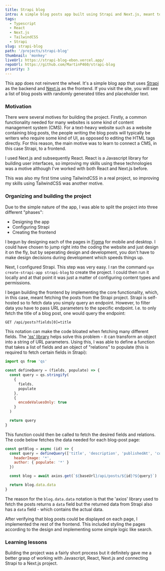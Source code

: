 ```yaml
---
title: Strapi blog
intro: A simple blog posts app built using Strapi and Next.js, meant to practice connecting a CMS to a frontend. Includes several blogs with randomly generated titles and filled with dummy text.
tags:
  - Typescript
  - React
  - Next.js
  - TailwindCSS
  - Strapi
slug: strapi-blog
path: '/projects/strapi-blog'
thumbnail: 'monkey'
liveUrl: https://strapi-blog-ebon.vercel.app/
repoUrl: https://github.com/MartinP460/strapi-blog
priority: 3
---
```


This app does not reinvent the wheel. It's a simple blog app that uses [Strapi](https://strapi.io/) as the backend and [Next.js](https://nextjs.org/) as the frontend. If you visit the site, you will see a list of blog posts with randomly generated titles and placeholder text.

### Motivation

There were several motives for building the project. Firstly, a common functionality needed for many websites is some kind of content management system (CMS). For a text-heavy website such as a website containing blog posts, the people writing the blog posts will typically be writers who require some kind of UI, as opposed to editing the HTML tags directly. For this reason, the main motive was to learn to connect a CMS, in this case Strapi, to a frontend.

I used Next.js and subsequently React. React is a Javascript library for building user interfaces, so improving my skills using these technologies was a motive although I've worked with both React and Next.js before.

This was also my first time using TailwindCSS in a real project, so improving my skills using TailwindCSS was another motive.

### Organizing and building the project

Due to the simple nature of the app, I was able to split the project into three different "phases":

- Designing the app
- Configuring Strapi
- Creating the frontend

I begun by designing each of the pages in [Figma](https://www.figma.com/) for mobile and desktop. I could have chosen to jump right into the coding the website and just design it on the fly, but by seperating design and development, you don't have to make design decisions during development which speeds things up.

Next, I configured Strapi. This step was very easy. I ran the command `npx create-strapi-app strapi-blog` to create the project. I could then run it locally and at that point it was just a matter of configuring content types and permissions.

I began building the frontend by implementing the core functionality, which, in this case, meant fetching the posts from the Strapi project. Strapi is self-hosted so to fetch data you simply query an endpoint. However, to filter data you have to pass URL parameters to the specific endpoint. I.e. to only fetch the title of a blog post, one would query the endpoint:

```txt
GET /api/posts?fields[0]=title
```

This notation can make the code bloated when fetching many different fields. The ['qs' library](https://www.npmjs.com/package/qs) helps solve this problem - it can transform an object into a string of URL parameters. Using this, I was able to define a function that takes a list of fields and an object of "relations" to populate (this is required to fetch certain fields in Strapi):

```js
import qs from 'qs'

const defineQuery = (fields, populate) => {
  const query = qs.stringify(
    {
      fields,
      populate
    },
    {
      encodeValuesOnly: true
    }
  )

  return query
}
```

This function could then be called to fetch the desired fields and relations. The code below fetches the data needed for each blog-post page:

```js
const getBlog = async (id) => {
  const query = defineQuery(['title', 'description', 'publishedAt', 'content'], {
    headerImage: '*',
    author: { populate: '*' }
  })

  const blog = await axios.get(`${baseUrl}/api/posts/${id}?${query}`)

  return blog.data.data
}
```

The reason for the `blog.data.data` notation is that the 'axios' library used to fetch the posts returns a `data` field but the returned data from Strapi also has a `data` field - which contains the actual data.

After verifying that blog posts could be displayed on each page, I implemented the rest of the frontend. This included styling the pages according to the design and implementing some simple logic like search.

### Learning lessons

Building the project was a fairly short process but it definitely gave me a better grasp of working with Javascript, React, Next.js and connecting Strapi to a Next.js project.
